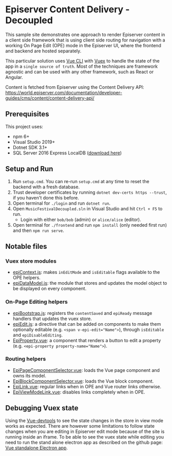 # Episerver Content Delivery - Decoupled

This sample site demonstrates one approach to render Episerver content in a client side framework that is using client side routing for navigation with a working On Page Edit (OPE) mode in the Episerver UI, where the frontend and backend are hosted separately.

This particular solution uses [Vue CLI](https://cli.vuejs.org/) with [Vuex](https://next.vuex.vuejs.org/) to handle the state of the app in a `single source of truth`. Most of the techniques are framework agnostic and can be used with any other framework, such as React or Angular.

Content is fetched from Episerver using the Content Delivery API: https://world.episerver.com/documentation/developer-guides/cms/content/content-delivery-api/

## Prerequisites

This project uses:
* npm 6+
* Visual Studio 2019+
* Dotnet SDK 3.1+
* SQL Server 2016 Express LocalDB ([download here](https://www.microsoft.com/en-us/sql-server/sql-server-downloads))

## Setup and Run

1. Run `setup.cmd`. You can re-run `setup.cmd` at any time to reset the backend with a fresh database.
2. Trust developer certificates by running `dotnet dev-certs https --trust`, if you haven't done this before.
3. Open terminal for `./login` and run `dotnet run`.
4. Open `MusicFestivalDecoupled.sln` in Visual Studio and hit `Ctrl + F5` to run.
    * Login with either `bob/bob` (admin) or `alice/alice` (editor).
5. Open terminal for `./frontend` and run `npm install` (only needed first run) and then `npm run serve`.

## Notable files

### Vuex store modules

* [epiContext.js](frontend/src/store/modules/epiContext.js): makes `inEditMode` and `isEditable` flags available to the OPE helpers.
* [epiDataModel.js](frontend/src/store/modules/epiDataModel.js): the module that stores and updates the model object to be displayed on every component.

### On-Page Editing helpers

* [epiBootstrap.js](frontend/src/epiBootstrap.js): registers the `contentSaved` and `epiReady` message handlers that updates the vuex store.
* [epiEdit.js](frontend/src/directives/epiEdit.js): a directive that can be added on components to make them optionally editable (e.g. `<span v-epi-edit="Name">`), through `isEditable` and `epiDisableEditing`.
* [EpiProperty.vue](frontend/src/components/EpiProperty.vue): a component that renders a button to edit a property (e.g. `<epi-property property-name="Name">`).

### Routing helpers

* [EpiPageComponentSelector.vue](frontend/src/components/EpiPageComponentSelector.vue): loads the Vue page component and owns its model.
* [EpiBlockComponentSelector.vue](frontend/src/components/EpiBlockComponentSelector.vue): loads the Vue block component.
* [EpiLink.vue](frontend/src/components/EpiLink.vue): regular links when in OPE and Vue router links otherwise.
* [EpiViewModeLink.vue](frontend/src/components/EpiViewModeLink.vue): disables links completely when in OPE.

## Debugging Vuex state

Using the [Vue-devtools](https://github.com/vuejs/vue-devtools) to see the state changes in the store in view mode works as expected. There are however some limitations to follow state changes when you are editing in Episerver edit mode because of the site is running inside an iframe. To be able to see the vuex state while editing you need to run the stand alone electron app as described on the github page: [Vue standalone Electron app](https://github.com/vuejs/vue-devtools/blob/master/shells/electron/README.md).
